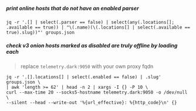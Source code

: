 ##### print online hosts that do not have an enabled parser

```shell
jq -r '.[] | select(.parser == false) | select(any(.locations[]; .available == true)) | "\(.name)(\(.locations[] | select(.available == true).slug))"' groups.json
```

##### check v3 onion hosts marked as disabled are truly offline by loading each

> replace `telemetry.dark:9050` with your own proxy fqdn

```shell
jq -r '.[].locations[] | select(.enabled == false) | .slug' groups.json \
| awk 'length >= 62' | head -n 2 | xargs -I {} -P 10 \
curl --max-time 20 --socks5-hostname telemetry.dark:9050 -o /dev/null \
--silent --head --write-out '%{url_effective}: %{http_code}\n' {}
```